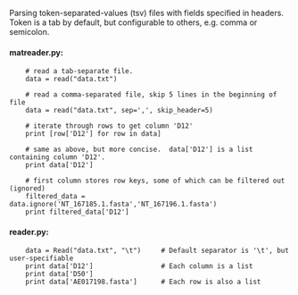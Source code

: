 Parsing token-separated-values (tsv) files with fields specified in headers.
Token is a tab by default, but configurable to others, e.g. comma or semicolon.

#### matreader.py:

```
	# read a tab-separate file.
	data = read("data.txt")   

	# read a comma-separated file, skip 5 lines in the beginning of file
	data = read("data.txt", sep=',', skip_header=5)   

	# iterate through rows to get column 'D12'
	print [row['D12'] for row in data]
	
	# same as above, but more concise.  data['D12'] is a list containing column 'D12'.
	print data['D12']

	# first column stores row keys, some of which can be filtered out (ignored)
	filtered_data = data.ignore('NT_167185.1.fasta','NT_167196.1.fasta')
	print filtered_data['D12']
```

#### reader.py:

```
   	data = Read("data.txt", "\t")     # Default separator is '\t', but user-specifiable
   	print data['D12']                 # Each column is a list
	print data['D50']	
   	print data['AE017198.fasta']      # Each row is also a list
```

